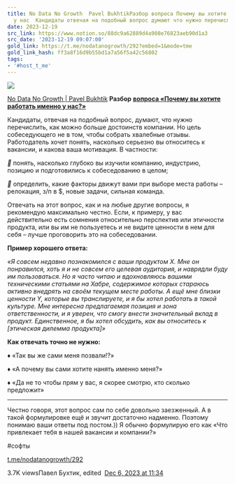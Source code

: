 ```yaml
---
title: No Data No Growth  Pavel BukhtikРазбор вопроса Почему вы хотите работать именно
  у нас  Кандидаты отвечая на подобный вопрос думают что нужно перечисли
date: 2023-12-19
src_link: https://www.notion.so/88dc9a62889d4a908e76823aeb90d1a3
src_date: '2023-12-19 09:07:00'
gold_link: https://t.me/nodatanogrowth/292?embed=1&mode=tme
gold_link_hash: ff3a8f16d9b55bd1a7a56f5a42c56802
tags:
- '#host_t_me'
---
```




[*![](https://cdn4.cdn-telegram.org/file/fiESXIzmAwpcloKKDwaz2LCU0C__12KUIsojjBGHcYO5rjOcnCiqCqPh5_OqXyTmoklNwwyhxB0tflxZxyL56v_bIbHjDCm296J7sJeNJlpdhvzCflpMV_WEgHvwH9vTIe9Pnw6XBQSIHwkXjI3r5onHDhDzDsNHlanpxeVVNU-CoEaFycy7goUb-CpweUvRzuDTeUmVlXyXKr6uwfzobwDBGTLmiVnHN_AZ1URdxkIQgJZ1uoFsvU-Arc15CmrUn3UCP-k36qHzNdjIzQljSxqnLZFBoQh9jfJOC5_Br_MG8oLf7846WETvWsu9p3f4mxYaqhxwmZ1d4tTvkaVWKA.jpg)*](https://t.me/nodatanogrowth)



[No Data No Growth | Pavel Bukhtik](https://t.me/nodatanogrowth)
**Разбор** [**вопроса «Почему вы хотите работать именно у нас?»**](https://t.me/nodatanogrowth/290)  
  
Кандидаты, отвечая на подобный вопрос, думают, что нужно перечислить, как можно больше достоинств компании. Но цель собеседующего не в том, чтобы собрать хвалебные отзывы. Работодатель хочет понять, насколько серьезно вы относитесь к вакансии, и какова ваша мотивация. В частности:  
  
***🔹*** понять, насколько глубоко вы изучили компанию, индустрию, позицию и подготовились к собеседованию в целом;  
  
***🔹*** определить, какие факторы движут вами при выборе места работы – релокация, з/п в $, новые задачи, сильная команда.   
  
Отвечать на этот вопрос, как и на любые другие вопросы, я рекомендую максимально честно. Если, к примеру, у вас действительно есть сомнения относительно перспектив или этичности продукта, или вы им не пользуетесь и не видите ценности в нем для себя – лучше проговорить это на собеседовании.  
  
**Пример хорошего ответа:**  
  
*«Я совсем недавно познакомился с ваши продуктом X. Мне он понравился, хоть я и не совсем его целевая аудитория, и наврядли буду им пользоваться. Но я часто читаю и вдохновляюсь вашими техническими статьями на Хабре, содержимое которых стараюсь активно внедрять на своём текущем месте работы. А ещё мне близки ценности Y, которые вы транслируете, и я бы хотел работать в такой культуре. Мне интересна предлагаемая позиция и зона ответственности, и я уверен, что смогу внести значительный вклад в продукт. Единственное, я бы хотел обсудить, как вы относитесь к [этическая дилемма продукта]»*  
  
**Как отвечать точно не нужно:**  
  
***♦️*** «Так вы же сами меня позвали!?»  
  
***♦️*** «А почему вы сами хотите нанять именно меня?»  
  
***♦️*** «Да не то чтобы прям у вас, я скорее смотрю, кто сколько предложит»  
  
---  
  
Честно говоря, этот вопрос сам по себе довольно заезженный. А в такой формулировке ещё и звучит достаточно надменно. Поэтому понимаю ваши ответы под постом.)) Я обычно формулирую его как «Что привлекает тебя в нашей вакансии и компании?»  
  
#софты

[t.me/nodatanogrowth/292](https://t.me/nodatanogrowth/292)

3.7K viewsПавел Бухтик, edited  [Dec 6, 2023 at 11:34](https://t.me/nodatanogrowth/292)